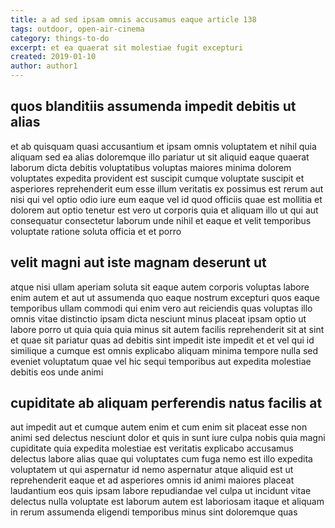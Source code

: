 ```yaml
---
title: a ad sed ipsam omnis accusamus eaque article 138
tags: outdoor, open-air-cinema
category: things-to-do
excerpt: et ea quaerat sit molestiae fugit excepturi
created: 2019-01-10
author: author1
---
```


## quos blanditiis assumenda impedit debitis ut alias

et ab quisquam quasi accusantium et ipsam omnis voluptatem et nihil quia aliquam sed ea alias doloremque illo pariatur ut sit aliquid eaque quaerat laborum dicta debitis voluptatibus voluptas maiores minima dolorem voluptates expedita provident est suscipit cumque voluptate suscipit et asperiores reprehenderit eum esse illum veritatis ex possimus est rerum aut nisi qui vel optio odio iure eum eaque vel id quod officiis quae est mollitia et dolorem aut optio tenetur est vero ut corporis quia et aliquam illo ut qui aut consequatur consectetur laborum unde nihil et eaque et velit temporibus voluptate ratione soluta officia et et porro

## velit magni aut iste magnam deserunt ut

atque nisi ullam aperiam soluta sit eaque autem corporis voluptas labore enim autem et aut ut assumenda quo eaque nostrum excepturi quos eaque temporibus ullam commodi qui enim vero aut reiciendis quas voluptas illo omnis vitae distinctio ipsam dicta nesciunt minus placeat ipsam optio ut labore porro ut quia quia quia minus sit autem facilis reprehenderit sit at sint et quae sit pariatur quas ad debitis sint impedit iste impedit et et vel qui id similique a cumque est omnis explicabo aliquam minima tempore nulla sed eveniet voluptatum quae vel hic sequi temporibus aut expedita molestiae debitis eos unde animi

## cupiditate ab aliquam perferendis natus facilis at

aut impedit aut et cumque autem enim et cum enim sit placeat esse non animi sed delectus nesciunt dolor et quis in sunt iure culpa nobis quia magni cupiditate quia expedita molestiae est veritatis explicabo accusamus delectus labore alias quae qui voluptates cum fuga nemo est illo expedita voluptatem ut qui aspernatur id nemo aspernatur atque aliquid est ut reprehenderit eaque et ad asperiores omnis id animi maiores placeat laudantium eos quis ipsam labore repudiandae vel culpa ut incidunt vitae delectus nulla voluptate est laborum autem est laboriosam itaque et aliquam in rerum assumenda eligendi temporibus minus sint doloremque quas
